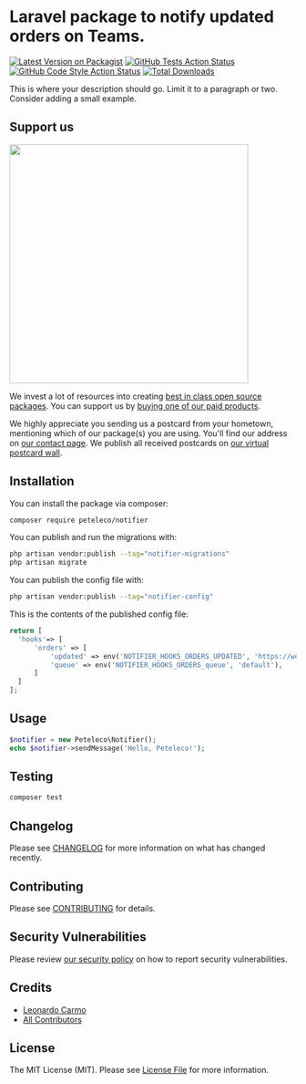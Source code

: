 # Laravel package to notify updated orders on Teams.

[![Latest Version on Packagist](https://img.shields.io/packagist/v/peteleco/notifier.svg?style=flat-square)](https://packagist.org/packages/peteleco/notifier)
[![GitHub Tests Action Status](https://img.shields.io/github/actions/workflow/status/peteleco/notifier/run-tests.yml?branch=main&label=tests&style=flat-square)](https://github.com/peteleco/notifier/actions?query=workflow%3Arun-tests+branch%3Amain)
[![GitHub Code Style Action Status](https://img.shields.io/github/actions/workflow/status/peteleco/notifier/fix-php-code-style-issues.yml?branch=main&label=code%20style&style=flat-square)](https://github.com/peteleco/notifier/actions?query=workflow%3A"Fix+PHP+code+style+issues"+branch%3Amain)
[![Total Downloads](https://img.shields.io/packagist/dt/peteleco/notifier.svg?style=flat-square)](https://packagist.org/packages/peteleco/notifier)

This is where your description should go. Limit it to a paragraph or two. Consider adding a small example.

## Support us

[<img src="https://github-ads.s3.eu-central-1.amazonaws.com/notifier.jpg?t=1" width="419px" />](https://spatie.be/github-ad-click/notifier)

We invest a lot of resources into creating [best in class open source packages](https://spatie.be/open-source). You can support us by [buying one of our paid products](https://spatie.be/open-source/support-us).

We highly appreciate you sending us a postcard from your hometown, mentioning which of our package(s) you are using. You'll find our address on [our contact page](https://spatie.be/about-us). We publish all received postcards on [our virtual postcard wall](https://spatie.be/open-source/postcards).

## Installation

You can install the package via composer:

```bash
composer require peteleco/notifier
```

You can publish and run the migrations with:

```bash
php artisan vendor:publish --tag="notifier-migrations"
php artisan migrate
```

You can publish the config file with:

```bash
php artisan vendor:publish --tag="notifier-config"
```

This is the contents of the published config file:

```php
return [
  'hooks'=> [
      'orders' => [
          'updated' => env('NOTIFIER_HOOKS_ORDERS_UPDATED', 'https://webhook.site/bb7586cd-24cb-4336-b648-ceb4fd9c6609'),
          'queue' => env('NOTIFIER_HOOKS_ORDERS_queue', 'default'),
      ]
  ]
];
```

## Usage

```php
$notifier = new Peteleco\Notifier();
echo $notifier->sendMessage('Hello, Peteleco!');
```

## Testing

```bash
composer test
```

## Changelog

Please see [CHANGELOG](CHANGELOG.md) for more information on what has changed recently.

## Contributing

Please see [CONTRIBUTING](CONTRIBUTING.md) for details.

## Security Vulnerabilities

Please review [our security policy](../../security/policy) on how to report security vulnerabilities.

## Credits

- [Leonardo Carmo](https://github.com/peteleco)
- [All Contributors](../../contributors)

## License

The MIT License (MIT). Please see [License File](LICENSE.md) for more information.
